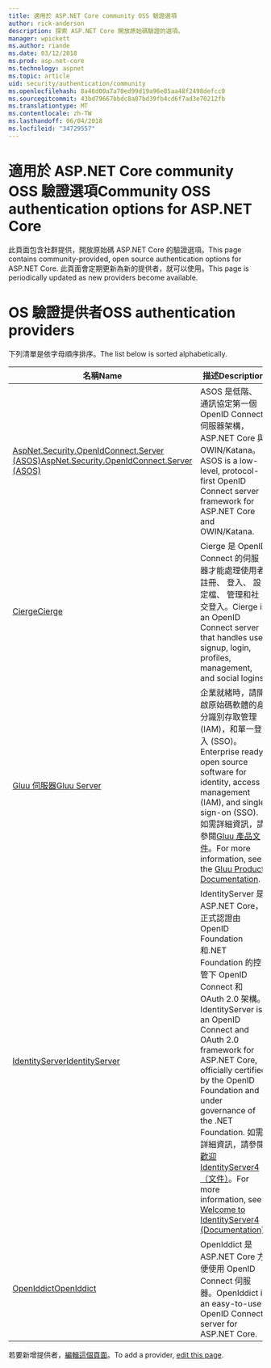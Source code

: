 ```yaml
---
title: 適用於 ASP.NET Core community OSS 驗證選項
author: rick-anderson
description: 探索 ASP.NET Core 開放原始碼驗證的選項。
manager: wpickett
ms.author: riande
ms.date: 03/12/2018
ms.prod: asp.net-core
ms.technology: aspnet
ms.topic: article
uid: security/authentication/community
ms.openlocfilehash: 8a46d00a7a70ed99d19a96e85aa48f2498defcc0
ms.sourcegitcommit: 43bd79667bbdc8a07bd39fb4cd6f7ad3e70212fb
ms.translationtype: MT
ms.contentlocale: zh-TW
ms.lasthandoff: 06/04/2018
ms.locfileid: "34729557"
---
```

# <a name="community-oss-authentication-options-for-aspnet-core"></a><span data-ttu-id="55dcd-103">適用於 ASP.NET Core community OSS 驗證選項</span><span class="sxs-lookup"><span data-stu-id="55dcd-103">Community OSS authentication options for ASP.NET Core</span></span>

<span data-ttu-id="55dcd-104">此頁面包含社群提供，開放原始碼 ASP.NET Core 的驗證選項。</span><span class="sxs-lookup"><span data-stu-id="55dcd-104">This page contains community-provided, open source authentication options for ASP.NET Core.</span></span> <span data-ttu-id="55dcd-105">此頁面會定期更新為新的提供者，就可以使用。</span><span class="sxs-lookup"><span data-stu-id="55dcd-105">This page is periodically updated as new providers become available.</span></span>

# <a name="oss-authentication-providers"></a><span data-ttu-id="55dcd-106">OS 驗證提供者</span><span class="sxs-lookup"><span data-stu-id="55dcd-106">OSS authentication providers</span></span>

<span data-ttu-id="55dcd-107">下列清單是依字母順序排序。</span><span class="sxs-lookup"><span data-stu-id="55dcd-107">The list below is sorted alphabetically.</span></span>

| <span data-ttu-id="55dcd-108">名稱</span><span class="sxs-lookup"><span data-stu-id="55dcd-108">Name</span></span> | <span data-ttu-id="55dcd-109">描述</span><span class="sxs-lookup"><span data-stu-id="55dcd-109">Description</span></span> |
| ---- | ----------- |
| [<span data-ttu-id="55dcd-110">AspNet.Security.OpenIdConnect.Server (ASOS)</span><span class="sxs-lookup"><span data-stu-id="55dcd-110">AspNet.Security.OpenIdConnect.Server (ASOS)</span></span>](https://github.com/aspnet-contrib/AspNet.Security.OpenIdConnect.Server) | <span data-ttu-id="55dcd-111">ASOS 是低階、 通訊協定第一個 OpenID Connect 伺服器架構，ASP.NET Core 與 OWIN/Katana。</span><span class="sxs-lookup"><span data-stu-id="55dcd-111">ASOS is a low-level, protocol-first OpenID Connect server framework for ASP.NET Core and OWIN/Katana.</span></span> |
| [<span data-ttu-id="55dcd-112">Cierge</span><span class="sxs-lookup"><span data-stu-id="55dcd-112">Cierge</span></span>](https://github.com/pwdless/Cierge) | <span data-ttu-id="55dcd-113">Cierge 是 OpenID Connect 的伺服器才能處理使用者註冊、 登入、 設定檔、 管理和社交登入。</span><span class="sxs-lookup"><span data-stu-id="55dcd-113">Cierge is an OpenID Connect server that handles user signup, login, profiles, management, and social logins.</span></span> |
| [<span data-ttu-id="55dcd-114">Gluu 伺服器</span><span class="sxs-lookup"><span data-stu-id="55dcd-114">Gluu Server</span></span>](https://gluu.org/) | <span data-ttu-id="55dcd-115">企業就緒時，請開啟原始碼軟體的身分識別存取管理 (IAM)，和單一登入 (SSO)。</span><span class="sxs-lookup"><span data-stu-id="55dcd-115">Enterprise ready, open source software for identity, access management (IAM), and single sign-on (SSO).</span></span> <span data-ttu-id="55dcd-116">如需詳細資訊，請參閱[Gluu 產品文件](https://gluu.org/docs/)。</span><span class="sxs-lookup"><span data-stu-id="55dcd-116">For more information, see the [Gluu Product Documentation](https://gluu.org/docs/).</span></span> |
| [<span data-ttu-id="55dcd-117">IdentityServer</span><span class="sxs-lookup"><span data-stu-id="55dcd-117">IdentityServer</span></span>](https://identityserver.io/) | <span data-ttu-id="55dcd-118">IdentityServer 是 ASP.NET Core，正式認證由 OpenID Foundation 和.NET Foundation 的控管下 OpenID Connect 和 OAuth 2.0 架構。</span><span class="sxs-lookup"><span data-stu-id="55dcd-118">IdentityServer is an OpenID Connect and OAuth 2.0 framework for ASP.NET Core, officially certified by the OpenID Foundation and under governance of the .NET Foundation.</span></span> <span data-ttu-id="55dcd-119">如需詳細資訊，請參閱[歡迎 IdentityServer4 （文件）](https://identityserver4.readthedocs.io/en/release/)。</span><span class="sxs-lookup"><span data-stu-id="55dcd-119">For more information, see [Welcome to IdentityServer4 (Documentation)](https://identityserver4.readthedocs.io/en/release/).</span></span> |
| [<span data-ttu-id="55dcd-120">OpenIddict</span><span class="sxs-lookup"><span data-stu-id="55dcd-120">OpenIddict</span></span>](https://github.com/openiddict/openiddict-core) | <span data-ttu-id="55dcd-121">OpenIddict 是 ASP.NET Core 方便使用 OpenID Connect 伺服器。</span><span class="sxs-lookup"><span data-stu-id="55dcd-121">OpenIddict is an easy-to-use OpenID Connect server for ASP.NET Core.</span></span> |

<span data-ttu-id="55dcd-122">若要新增提供者，[編輯這個頁面](https://github.com/login?return_to=https%3A%2F%2Fgithub.com%2Faspnet%2FDocs%2Fedit%2Fmaster%2Faspnetcore%2Fsecurity%2Fauthentication%2Fcommunity.md)。</span><span class="sxs-lookup"><span data-stu-id="55dcd-122">To add a provider, [edit this page](https://github.com/login?return_to=https%3A%2F%2Fgithub.com%2Faspnet%2FDocs%2Fedit%2Fmaster%2Faspnetcore%2Fsecurity%2Fauthentication%2Fcommunity.md).</span></span>
